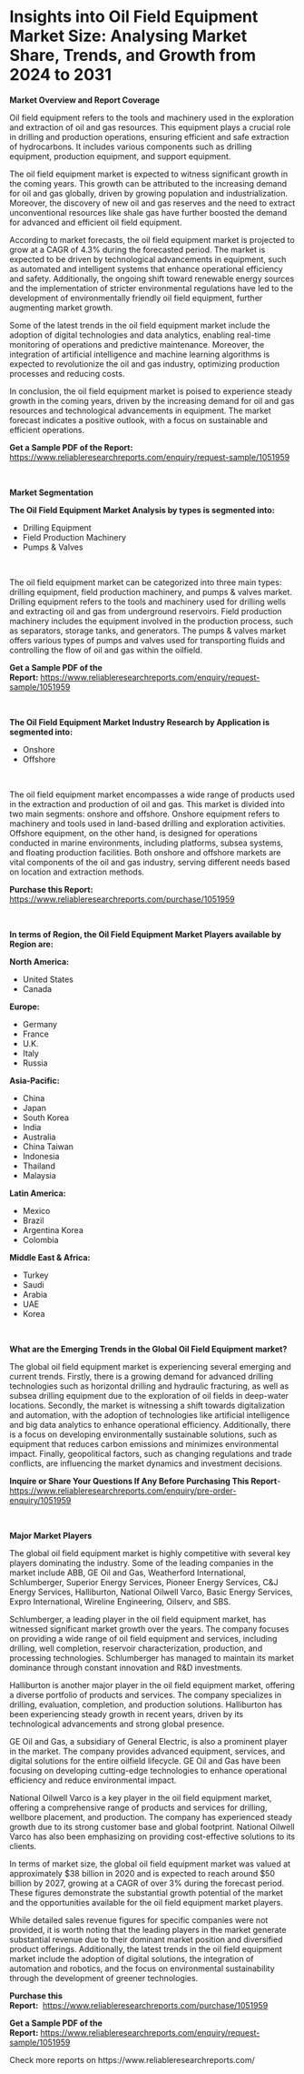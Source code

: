 <p><h1>Insights into Oil Field Equipment Market Size: Analysing Market Share, Trends, and Growth from 2024 to 2031</h1></p><p><strong>Market Overview and Report Coverage</strong></p>
<p><p>Oil field equipment refers to the tools and machinery used in the exploration and extraction of oil and gas resources. This equipment plays a crucial role in drilling and production operations, ensuring efficient and safe extraction of hydrocarbons. It includes various components such as drilling equipment, production equipment, and support equipment.</p><p>The oil field equipment market is expected to witness significant growth in the coming years. This growth can be attributed to the increasing demand for oil and gas globally, driven by growing population and industrialization. Moreover, the discovery of new oil and gas reserves and the need to extract unconventional resources like shale gas have further boosted the demand for advanced and efficient oil field equipment.</p><p>According to market forecasts, the oil field equipment market is projected to grow at a CAGR of 4.3% during the forecasted period. The market is expected to be driven by technological advancements in equipment, such as automated and intelligent systems that enhance operational efficiency and safety. Additionally, the ongoing shift toward renewable energy sources and the implementation of stricter environmental regulations have led to the development of environmentally friendly oil field equipment, further augmenting market growth.</p><p>Some of the latest trends in the oil field equipment market include the adoption of digital technologies and data analytics, enabling real-time monitoring of operations and predictive maintenance. Moreover, the integration of artificial intelligence and machine learning algorithms is expected to revolutionize the oil and gas industry, optimizing production processes and reducing costs.</p><p>In conclusion, the oil field equipment market is poised to experience steady growth in the coming years, driven by the increasing demand for oil and gas resources and technological advancements in equipment. The market forecast indicates a positive outlook, with a focus on sustainable and efficient operations.</p></p>
<p><strong>Get a Sample PDF of the Report:</strong> <a href="https://www.reliableresearchreports.com/enquiry/request-sample/1051959">https://www.reliableresearchreports.com/enquiry/request-sample/1051959</a></p>
<p>&nbsp;</p>
<p><strong>Market Segmentation</strong></p>
<p><strong>The Oil Field Equipment Market Analysis by types is segmented into:</strong></p>
<p><ul><li>Drilling Equipment</li><li>Field Production Machinery</li><li>Pumps & Valves</li></ul></p>
<p>&nbsp;</p>
<p><p>The oil field equipment market can be categorized into three main types: drilling equipment, field production machinery, and pumps & valves market. Drilling equipment refers to the tools and machinery used for drilling wells and extracting oil and gas from underground reservoirs. Field production machinery includes the equipment involved in the production process, such as separators, storage tanks, and generators. The pumps & valves market offers various types of pumps and valves used for transporting fluids and controlling the flow of oil and gas within the oilfield.</p></p>
<p><strong>Get a Sample PDF of the Report:</strong>&nbsp;<a href="https://www.reliableresearchreports.com/enquiry/request-sample/1051959">https://www.reliableresearchreports.com/enquiry/request-sample/1051959</a></p>
<p>&nbsp;</p>
<p><strong>The Oil Field Equipment Market Industry Research by Application is segmented into:</strong></p>
<p><ul><li>Onshore</li><li>Offshore</li></ul></p>
<p>&nbsp;</p>
<p><p>The oil field equipment market encompasses a wide range of products used in the extraction and production of oil and gas. This market is divided into two main segments: onshore and offshore. Onshore equipment refers to machinery and tools used in land-based drilling and exploration activities. Offshore equipment, on the other hand, is designed for operations conducted in marine environments, including platforms, subsea systems, and floating production facilities. Both onshore and offshore markets are vital components of the oil and gas industry, serving different needs based on location and extraction methods.</p></p>
<p><strong>Purchase this Report:</strong>&nbsp; <a href="https://www.reliableresearchreports.com/purchase/1051959">https://www.reliableresearchreports.com/purchase/1051959</a></p>
<p>&nbsp;</p>
<p><strong>In terms of Region, the Oil Field Equipment Market Players available by Region are:</strong></p>
<p>
    <p> <strong> North America: </strong>
        <ul>
            <li>United States</li>
            <li>Canada</li>
        </ul>
        </p> 
    <p> <strong> Europe: </strong>
        <ul>
            <li>Germany</li>
            <li>France</li>
            <li>U.K.</li>
            <li>Italy</li>
            <li>Russia</li>
        </ul>
        </p> 
    <p> <strong> Asia-Pacific: </strong>
        <ul>
            <li>China</li>
            <li>Japan</li>
            <li>South Korea</li>
            <li>India</li>
            <li>Australia</li>
            <li>China Taiwan</li>
            <li>Indonesia</li>
            <li>Thailand</li>
            <li>Malaysia</li>
        </ul>
        </p> 
    <p> <strong> Latin America: </strong>
        <ul>
            <li>Mexico</li>
            <li>Brazil</li>
            <li>Argentina Korea</li>
            <li>Colombia</li>
        </ul>
        </p> 
    <p> <strong> Middle East & Africa: </strong>
        <ul>
            <li>Turkey</li>
            <li>Saudi</li>
            <li>Arabia</li>
            <li>UAE</li>
            <li>Korea</li>
        </ul>
    </p>
    </p>
<p>&nbsp;</p>
<p><strong>What are the Emerging Trends in the Global Oil Field Equipment market?</strong></p>
<p><p>The global oil field equipment market is experiencing several emerging and current trends. Firstly, there is a growing demand for advanced drilling technologies such as horizontal drilling and hydraulic fracturing, as well as subsea drilling equipment due to the exploration of oil fields in deep-water locations. Secondly, the market is witnessing a shift towards digitalization and automation, with the adoption of technologies like artificial intelligence and big data analytics to enhance operational efficiency. Additionally, there is a focus on developing environmentally sustainable solutions, such as equipment that reduces carbon emissions and minimizes environmental impact. Finally, geopolitical factors, such as changing regulations and trade conflicts, are influencing the market dynamics and investment decisions.</p></p>
<p><strong>Inquire or Share Your Questions If Any Before Purchasing This Report</strong>- <a href="https://www.reliableresearchreports.com/enquiry/pre-order-enquiry/1051959">https://www.reliableresearchreports.com/enquiry/pre-order-enquiry/1051959</a></p>
<p>&nbsp;</p>
<p><strong>Major Market Players</strong></p>
<p><p>The global oil field equipment market is highly competitive with several key players dominating the industry. Some of the leading companies in the market include ABB, GE Oil and Gas, Weatherford International, Schlumberger, Superior Energy Services, Pioneer Energy Services, C&J Energy Services, Halliburton, National Oilwell Varco, Basic Energy Services, Expro International, Wireline Engineering, Oilserv, and SBS.</p><p>Schlumberger, a leading player in the oil field equipment market, has witnessed significant market growth over the years. The company focuses on providing a wide range of oil field equipment and services, including drilling, well completion, reservoir characterization, production, and processing technologies. Schlumberger has managed to maintain its market dominance through constant innovation and R&D investments.</p><p>Halliburton is another major player in the oil field equipment market, offering a diverse portfolio of products and services. The company specializes in drilling, evaluation, completion, and production solutions. Halliburton has been experiencing steady growth in recent years, driven by its technological advancements and strong global presence.</p><p>GE Oil and Gas, a subsidiary of General Electric, is also a prominent player in the market. The company provides advanced equipment, services, and digital solutions for the entire oilfield lifecycle. GE Oil and Gas have been focusing on developing cutting-edge technologies to enhance operational efficiency and reduce environmental impact.</p><p>National Oilwell Varco is a key player in the oil field equipment market, offering a comprehensive range of products and services for drilling, wellbore placement, and production. The company has experienced steady growth due to its strong customer base and global footprint. National Oilwell Varco has also been emphasizing on providing cost-effective solutions to its clients.</p><p>In terms of market size, the global oil field equipment market was valued at approximately $38 billion in 2020 and is expected to reach around $50 billion by 2027, growing at a CAGR of over 3% during the forecast period. These figures demonstrate the substantial growth potential of the market and the opportunities available for the oil field equipment market players.</p><p>While detailed sales revenue figures for specific companies were not provided, it is worth noting that the leading players in the market generate substantial revenue due to their dominant market position and diversified product offerings. Additionally, the latest trends in the oil field equipment market include the adoption of digital solutions, the integration of automation and robotics, and the focus on environmental sustainability through the development of greener technologies.</p></p>
<p><strong>Purchase this Report:</strong>&nbsp;&nbsp;<a href="https://www.reliableresearchreports.com/purchase/1051959">https://www.reliableresearchreports.com/purchase/1051959</a></p>
<p></p>
<p><strong>Get a Sample PDF of the Report:</strong>&nbsp;<a href="https://www.reliableresearchreports.com/enquiry/request-sample/1051959">https://www.reliableresearchreports.com/enquiry/request-sample/1051959</a></p>
<p>Check more reports on https://www.reliableresearchreports.com/</p>